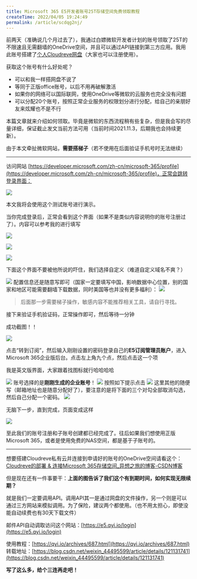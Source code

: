 ```yaml
---
title: Microsoft 365 E5开发者账号25T存储空间免费领取教程
createTime: 2022/04/05 19:24:49
permalink: /article/scdqg2nj/
---
```


前两天（准确说几个月过去了），我通过白嫖微软开发者计划的账号领取了25T的不限速且无需翻墙的OneDrive空间，并且可以通过API链接到第三方应用。我用此账号搭建了[个人Cloudreve网盘](https://cloud.yixiangzhilv.com/)（大家也可以注册使用）。

获取这个账号有什么好处呢？

- 可以和我一样搭网盘不说了
- 等同于正版office账号，以后不用再破解激活
- 如果你的网络可以国际联网，使用OneDrive等微软的云服务也完全没有问题
- 可以分配20个账号，按照正常企业服务的权限划分进行分配，给自己的亲朋好友来炫耀也不是不行

本篇文章就来介绍如何领取。毕竟是微软的东西流程稍有些复杂，但是我会写的尽量详细，保证截止发文当前方法可用（当前时间2021.11.3，后期我也会持续更新）。

由于本文牵扯微软网站，**需要搭梯子**（若不使用在后面验证手机号时无法继续）

---

访问网站 [https://developer.microsoft.com/zh-cn/microsoft-365/profile](https://developer.microsoft.com/zh-cn/microsoft-365/profile)，正常会跳转登录界面：

![](../images/eb2ffda5c8af94832ca77fa66f7288b6.png)

本文我将会使用这个测试账号进行演示。

当你完成登录后，正常会看到这个界面（如果不是类似内容说明你的账号注册过了）。内容可以参考我的进行填写

![](../images/bac2910e123632c254c722c829a31b2a.png)

![](../images/878235b88b246e76ed19eef286a04f3b.png)

![](../images/2b3f88cc4525972218945cc0d1eb1d12.png)

下面这个界面不要被他所说的吓住，我们选择自定义（难道自定义域名不爽？）

![](../images/3c12ed875bd0b0b8aa3df231f094e74f.png)
配置信息还是随意写即可（国家一定要填写中国，影响数据中心位置，别的国家和地区可能需要翻墙下载数据，同时美国等也并没有更多福利）：
![](../images/458075809894224f8930ffeb7fdec798.png)

> 后面那一步需要梯子操作，敏感内容不能推荐相关工具，请自行寻找。

接下来验证手机验证码，正常操作即可，然后等待一分钟

成功截图！！

![](../images/305087d311d0d9790c3b7c2960e313de.png)

点击“转到订阅”，然后输入刚刚设置的密码登录自己的**E5订阅管理员账户**，进入Microsoft 365企业版后台。点击左上角九个点，然后点击这一个项

我是英文版界面，大家跟着找图标就行哈哈哈哈

![](../images/777784ff382a22cee1bdc13729aa84ab.png)
账号选择的是**刚刚生成的企业账号**！
![](../images/3976c2c8f96995af2e051412a300954e.png)
按照如下提示点击
![](../images/252a4ef61a9babca8a5be715e3e77832.png)
这里其他的随便写（邮箱地址也是随意分配好了），要注意的是将下面的三个对勾全部取消勾选，然后自己分配一个密码。
![](../images/df7578785923a2dc107265a0066b640d.png)

无脑下一步，直到完成，页面变成这样

![](../images/3ec6fba3153c40a3c5bd6e5a5fb20dfb.png)

至此我们的账号注册和子账号创建都已经完成了。往后如果我们想使用正版Microsoft 365，或者是使用免费的NAS空间，都是基于子账号的。

---

想要搭建Cloudreve私有云并连接到申请好的账号的OneDrive空间请看这个：[Cloudreve的部署 & 连接Microsoft 365存储空间_异想之旅的博客-CSDN博客](https://blog.csdn.net/weixin_44495599/article/details/121149155)

但是现在还有一件事要干：**上面的图告诉了我们这个有到期时间，如何实现无限续期？**

就是我们一定要调用API。调用API其一是通过网盘的文件操作，另一个则是可以通过三方网站来模拟调用。为了保险，建议两个都使用。（也不用太担心，即使没能自动续费也有30天下载文件）

邮件API自动调取访问这个网站：[https://e5.qyi.io/login](https://e5.qyi.io/login)

使用教程：[https://qyi.io/archives/687.html](https://qyi.io/archives/687.html)  转载地址：[https://blog.csdn.net/weixin_44495599/article/details/121131741](https://blog.csdn.net/weixin_44495599/article/details/121131741)

**写了这么多，给个三连再走吧！**

